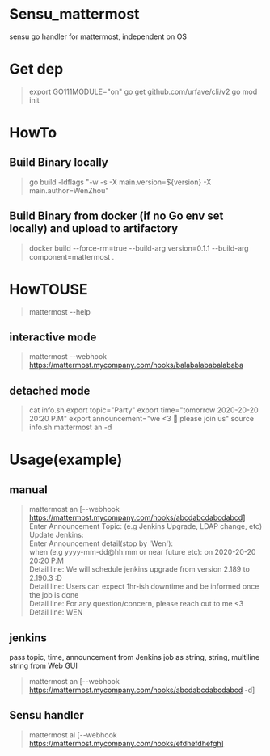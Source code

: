 # Sensu_mattermost
sensu go handler for mattermost, independent on OS

# Get dep
>export GO111MODULE="on" 
>go get github.com/urfave/cli/v2
>go mod init

# HowTo
## Build Binary locally
>go build -ldflags "-w -s -X main.version=${version} -X main.author=WenZhou"  

## Build Binary from docker (if no Go env set locally) and upload to artifactory  
>docker build --force-rm=true --build-arg version=0.1.1 --build-arg component=mattermost .


# HowTOUSE
>mattermost --help
## interactive mode
>mattermost --webhook https://mattermost.mycompany.com/hooks/balabalababalababa  

## detached mode
>cat info.sh
export topic="Party"
export time="tomorrow 2020-20-20 20:20 P.M"
export announcement="we <3 :beer: please join us"
>source info.sh
>mattermost an -d


# Usage(example)
## manual
>mattermost an [--webhook https://mattermost.mycompany.com/hooks/abcdabcdabcdabcd]
Enter Announcement Topic: (e.g Jenkins Upgrade, LDAP change, etc) Update Jenkins:   
Enter Announcement detail(stop by 'Wen'):  
when (e.g yyyy-mm-dd@hh:mm or near future etc): on 2020-20-20 20:20 P.M   
    Detail line: We will schedule jenkins upgrade from version 2.189 to 2.190.3 :D  
    Detail line: Users can expect 1hr-ish downtime and be informed once the job is done   
    Detail line: For any question/concern, please reach out to me <3  
    Detail line: WEN   
## jenkins   
pass topic, time, announcement from Jenkins job as string, string, multiline string from Web GUI  
>mattermost an [--webhook https://mattermost.mycompany.com/hooks/abcdabcdabcdabcd -d]  
## Sensu handler
>mattermost al [--webhook https://mattermost.mycompany.com/hooks/efdhefdhefgh]   
